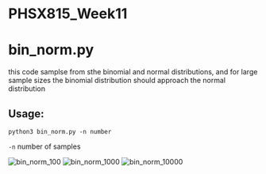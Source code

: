 # PHSX815_Week11
# bin_norm.py
this code samplse from sthe binomial and normal distributions, and for large sample sizes the binomial distribution should approach the normal distribution

## Usage:

`python3 bin_norm.py -n number`

`-n` number of samples


![bin_norm_100](https://user-images.githubusercontent.com/12628872/232182957-e3a7ff22-52cb-49af-86b6-08321fbb9601.png)
![bin_norm_1000](https://user-images.githubusercontent.com/12628872/232182958-18915e3d-2c0c-422f-8345-2731bfe0032a.png)
![bin_norm_10000](https://user-images.githubusercontent.com/12628872/232182959-07c2769b-0510-4609-b630-da392365e7db.png)
